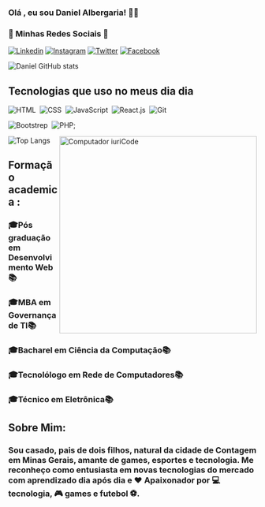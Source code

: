 ### Olá , eu sou Daniel Albergaria! ✋🏼

### 📱 Minhas Redes Sociais 📱 

[![Linkedin]( https://img.shields.io/badge/LinkedIn-0077B5?style=for-the-badge&logo=linkedin&logoColor=white)](https://linkedin.com.br/in/daniel-albergaria)
[![Instagram](https://img.shields.io/badge/Instagram-E4405F?style=for-the-badge&logo=instagram&logoColor=white)](https://instagram.com.br/dabeluz)
[![Twitter](https://img.shields.io/badge/Twitter-1DA1F2?style=for-the-badge&logo=twitter&logoColor=white)](https://twitter.com/@albergariabia)
[![Facebook](https://img.shields.io/badge/Facebook-1877F2?style=for-the-badge&logo=facebook&logoColor=white)](https://https://www.facebook.com/daniel.albergariaferreira/)




![Daniel GitHub stats](https://github-readme-stats.vercel.app/api?username=daniel-albergaria&show_icons=true&theme=radical)

## Tecnologias que uso no meus dia dia
![HTML](https://img.shields.io/badge/HTML5-E34F26?style=for-the-badge&logo=html5&logoColor=white)&nbsp;
![CSS](https://img.shields.io/badge/CSS3-1572B6?style=for-the-badge&logo=css3&logoColor=white)&nbsp;
![JavaScript](https://img.shields.io/badge/JavaScript-F7DF1E?style=for-the-badge&logo=javascript&logoColor=black)&nbsp;
![React.js](https://img.shields.io/badge/React-20232A?style=for-the-badge&logo=react&logoColor=61DAFB)&nbsp;
![Git](https://img.shields.io/badge/GIT-E44C30?style=for-the-badge&logo=git&logoColor=white)&nbsp;

![Bootstrep](https://img.shields.io/badge/Bootstrap-563D7C?style=for-the-badge&logo=bootstrap&logoColor=white)&nbsp;
![PHP](https://img.shields.io/badge/PHP-777BB4?style=for-the-badge&logo=php&logoColor=white);





<img src="https://raw.githubusercontent.com/MicaelliMedeiros/micaellimedeiros/master/image/computer-illustration.png" min-width="400px" max-width="400px" width="400px" align="right" alt="Computador iuriCode">


![Top Langs](https://github-readme-stats.vercel.app/api/top-langs/?username=daniel-albergaria)



## Formação academica :
### 🎓Pós graduação em Desenvolvimento Web 📚
### 🎓MBA em Governança de TI📚
### 🎓Bacharel em Ciência da Computação📚
### 🎓Tecnolólogo em Rede de Computadores📚
### 🎓Técnico em Eletrônica📚


## Sobre Mim:

### Sou casado, pais de dois filhos, natural da cidade de Contagem em Minas Gerais, amante de games, esportes e tecnologia. Me reconheço como entusiasta em novas tecnologias do mercado com aprendizado dia após dia e ❤️ Apaixonador por  💻tecnologia,  🎮 games e futebol ⚽.




